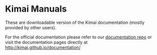 Kimai Manuals
=============

These are downloadable version of the Kimai documentation (mostly provided by other users).

For the official documentation please refer to our [documentation repo](https://github.com/kimai/documentation/) or visit the documentation pages directly at http://kimai.github.io/documentation/
